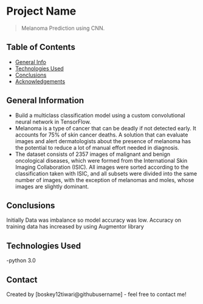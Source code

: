# Project Name
> Melanoma Prediction using CNN.


## Table of Contents
* [General Info](#general-information)
* [Technologies Used](#technologies-used)
* [Conclusions](#conclusions)
* [Acknowledgements](#acknowledgements)

<!-- You can include any other section that is pertinent to your problem -->

## General Information
- Build a multiclass classification model using a custom convolutional neural network in TensorFlow. 
- Melanoma is a type of cancer that can be deadly if not detected early. It accounts for 75% of skin cancer deaths. A solution 
  that can evaluate images and alert dermatologists about the presence of melanoma has the potential to reduce a lot of manual  effort needed in diagnosis.   
- The dataset consists of 2357 images of malignant and benign oncological diseases, which were formed from the International Skin Imaging Collaboration (ISIC). All images were sorted according to the classification taken with ISIC, and all subsets were divided into the same number of images, with the exception of melanomas and moles, whose images are slightly dominant.

<!-- You don't have to answer all the questions - just the ones relevant to your project. -->

## Conclusions
Initially Data was imbalance so model accuracy was low.
Accuracy on training data has increased by using Augmentor library

<!-- You don't have to answer all the questions - just the ones relevant to your project. -->


## Technologies Used
-python 3.0
<!-- As the libraries versions keep on changing, it is recommended to mention the version of library used in this project -->




## Contact
Created by [boskey12tiwari@githubusername] - feel free to contact me!


<!-- Optional -->
<!-- ## License -->
<!-- This project is open source and available under the [... License](). -->

<!-- You don't have to include all sections - just the one's relevant to your project -->